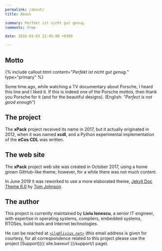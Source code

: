 ```yaml
---
permalink: /about/
title: About

summary: Perfekt ist nicht gut genug.
comments: true

date: 2016-03-03 22:45:00 +0300

---
```


## Motto

{% include callout.html content="_Perfekt ist nicht gut genug._" type="primary" %}

Some time ago, while watching a TV documentary about Porsche, I heard
this line and I liked it. If this is indeed one of the Porsche mottos,
then thank you Porsche for it (and for the beautiful designs).
(English: _"Perfect is not good enough"_)

## The project

The **xPack** project received its name in 2017, but it actually originated
in 2012, when it was named **xcdl**, and a Python experimental implementation
of the **eCos CDL** was written.

## The web site

The **xPack** project web site was created in October 2017, using a home
grown GitHub-like theme; however, for a while there was not much content.

In June 2019 it was reworked to use a
more elaborated theme, [Jekyll Doc Theme 6.0](https://idratherbewriting.com/documentation-theme-jekyll/) by [Tom Johnson](https://github.com/tomjoht).

## The author

This project is currently maintained by **Liviu Ionescu**, a senior IT
engineer, with expertise in operating systems, compilers, embedded
systems, RTOSes, build tools and Internet technologies.

He can be reached at [`<ilg@livius.net>`](mailto:ilg@livius.net) (this email
address is given for courtesy, for all correspondence related to this
project please use the project [Support]({{ site.baseurl }}/support/) page).
